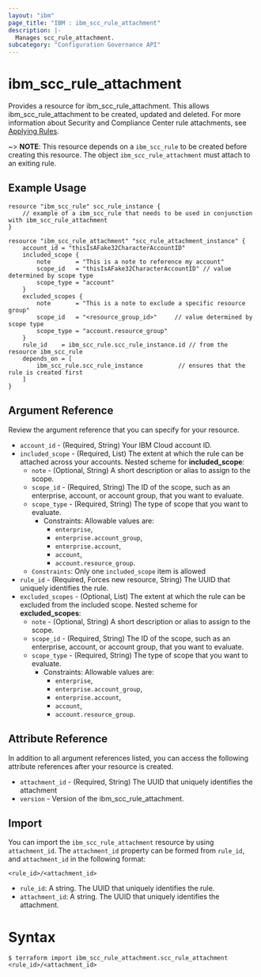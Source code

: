 ```yaml
---
layout: "ibm"
page_title: "IBM : ibm_scc_rule_attachment"
description: |-
  Manages scc_rule_attachment.
subcategory: "Configuration Governance API"
---
```


# ibm_scc_rule_attachment

Provides a resource for ibm_scc_rule_attachment. This allows ibm_scc_rule_attachment to be created, updated and deleted. For more information about Security and Compliance Center rule attachments, see [Applying Rules](https://cloud.ibm.com/docs/security-compliance?topic=security-compliance-rules-apply&interface=ui).

~> **NOTE**: This resource depends on a `ibm_scc_rule` to be created before creating this resource. The object `ibm_scc_rule_attachment` must attach to an exiting rule.

## Example Usage

```hcl
resource "ibm_scc_rule" scc_rule_instance {
	// example of a ibm_scc_rule that needs to be used in conjunction with ibm_scc_rule_attachment
}

resource "ibm_scc_rule_attachment" "scc_rule_attachment_instance" {
	account_id = "thisIsAFake32CharacterAccountID"
	included_scope {
		note       = "This is a note to reference my account"
		scope_id   = "thisIsAFake32CharacterAccountID" // value determined by scope type
		scope_type = "account"
	}
	excluded_scopes {
		note       = "This is a note to exclude a specific resource group"
		scope_id   = "<resource_group_id>"     // value determined by scope type
		scope_type = "account.resource_group"
	}
	rule_id    = ibm_scc_rule.scc_rule_instance.id // from the resource ibm_scc_rule
	depends_on = [
		ibm_scc_rule.scc_rule_instance          // ensures that the rule is created first
	]
}
```

## Argument Reference

Review the argument reference that you can specify for your resource.

* `account_id` - (Required, String) Your IBM Cloud account ID.
* `included_scope` - (Required, List) The extent at which the rule can be attached across your accounts.
Nested scheme for **included_scope**:
	* `note` - (Optional, String) A short description or alias to assign to the scope.
	* `scope_id` - (Required, String) The ID of the scope, such as an enterprise, account, or account group, that you want to evaluate.
	* `scope_type` - (Required, String) The type of scope that you want to evaluate.
		* Constraints: Allowable values are:
			* `enterprise`,
			* `enterprise.account_group`,
			* `enterprise.account`,
			* `account`,
			* `account.resource_group`.
    * `Constraints`: Only one `included_scope` item is allowed
* `rule_id` - (Required, Forces new resource, String) The UUID that uniquely identifies the rule.
* `excluded_scopes` - (Optional, List) The extent at which the rule can be excluded from the included scope.
Nested scheme for **excluded_scopes**:
	* `note` - (Optional, String) A short description or alias to assign to the scope.
	* `scope_id` - (Required, String) The ID of the scope, such as an enterprise, account, or account group, that you want to evaluate.
	* `scope_type` - (Required, String) The type of scope that you want to evaluate.
		* Constraints: Allowable values are:
    		* `enterprise`,
    		* `enterprise.account_group`,
    		* `enterprise.account`,
    		* `account`,
    		* `account.resource_group`.
## Attribute Reference

In addition to all argument references listed, you can access the following attribute references after your resource is created.

* `attachment_id` - (Required, String) The UUID that uniquely identifies the attachment
* `version` - Version of the ibm_scc_rule_attachment.

## Import

You can import the `ibm_scc_rule_attachment` resource by using `attachment_id`.
The `attachment_id` property can be formed from `rule_id`, and `attachment_id` in the following format:

```
<rule_id>/<attachment_id>
```
* `rule_id`: A string. The UUID that uniquely identifies the rule.
* `attachment_id`: A string. The UUID that uniquely identifies the attachment.

# Syntax
```
$ terraform import ibm_scc_rule_attachment.scc_rule_attachment <rule_id>/<attachment_id>
```
